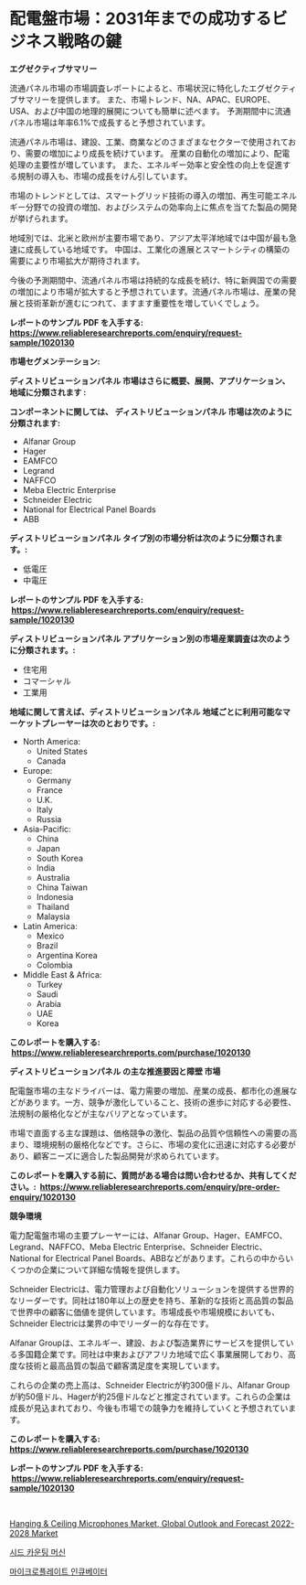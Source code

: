<p><h1>配電盤市場：2031年までの成功するビジネス戦略の鍵</h1></p><p><strong>エグゼクティブサマリー</strong></p>
<p><p>流通パネル市場の市場調査レポートによると、市場状況に特化したエグゼクティブサマリーを提供します。 また、市場トレンド、NA、APAC、EUROPE、USA、および中国の地理的展開についても簡単に述べます。 予測期間中に流通パネル市場は年率6.1%で成長すると予想されています。</p><p>流通パネル市場は、建設、工業、商業などのさまざまなセクターで使用されており、需要の増加により成長を続けています。 産業の自動化の増加により、配電処理の主要性が増しています。 また、エネルギー効率と安全性の向上を促進する規制の導入も、市場の成長をけん引しています。</p><p>市場のトレンドとしては、スマートグリッド技術の導入の増加、再生可能エネルギー分野での投資の増加、およびシステムの効率向上に焦点を当てた製品の開発が挙げられます。</p><p>地域別では、北米と欧州が主要市場であり、アジア太平洋地域では中国が最も急速に成長している地域です。 中国は、工業化の進展とスマートシティの構築の需要により市場拡大が期待されます。</p><p>今後の予測期間中、流通パネル市場は持続的な成長を続け、特に新興国での需要の増加により市場が拡大すると予想されています。流通パネル市場は、産業の発展と技術革新が進むにつれて、ますます重要性を増していくでしょう。</p></p>
<p><strong>レポートのサンプル PDF を入手する: <a href="https://www.reliableresearchreports.com/enquiry/request-sample/1020130">https://www.reliableresearchreports.com/enquiry/request-sample/1020130</a></strong></p>
<p><strong>市場セグメンテーション:</strong></p>
<p><strong> ディストリビューションパネル 市場はさらに概要、展開、アプリケーション、地域に分類されます :</strong></p>
<p><strong>コンポーネントに関しては、 ディストリビューションパネル 市場は次のように分類されます: &nbsp;</strong></p>
<p><ul><li>Alfanar Group</li><li>Hager</li><li>EAMFCO</li><li>Legrand</li><li>NAFFCO</li><li>Meba Electric Enterprise</li><li>Schneider Electric</li><li>National for Electrical Panel Boards</li><li>ABB</li></ul></p>
<p><strong> ディストリビューションパネル タイプ別の市場分析は次のように分類されます。:</strong></p>
<p><ul><li>低電圧</li><li>中電圧</li></ul></p>
<p><strong>レポートのサンプル PDF を入手する: &nbsp;<a href="https://www.reliableresearchreports.com/enquiry/request-sample/1020130">https://www.reliableresearchreports.com/enquiry/request-sample/1020130</a></strong></p>
<p><strong> ディストリビューションパネル アプリケーション別の市場産業調査は次のように分類されます。:</strong></p>
<p><ul><li>住宅用</li><li>コマーシャル</li><li>工業用</li></ul></p>
<p><strong>地域に関して言えば、ディストリビューションパネル 地域ごとに利用可能なマーケットプレーヤーは次のとおりです。:</strong></p>
<p><ul>
    <li>
        North America:
        <ul>
            <li>United States</li>
            <li>Canada</li>
        </ul>
    </li>
    <li>
        Europe:
        <ul>
            <li>Germany</li>
            <li>France</li>
            <li>U.K.</li>
            <li>Italy</li>
            <li>Russia</li>
        </ul>
    </li>
    <li>
        Asia-Pacific:
        <ul>
            <li>China</li>
            <li>Japan</li>
            <li>South Korea</li>
            <li>India</li>
            <li>Australia</li>
            <li>China Taiwan</li>
            <li>Indonesia</li>
            <li>Thailand</li>
            <li>Malaysia</li>
        </ul>
    </li>
    <li>
        Latin America:
        <ul>
            <li>Mexico</li>
            <li>Brazil</li>
            <li>Argentina Korea</li>
            <li>Colombia</li>
        </ul>
    </li>
    <li>
        Middle East & Africa:
        <ul>
            <li>Turkey</li>
            <li>Saudi</li>
            <li>Arabia</li>
            <li>UAE</li>
            <li>Korea</li>
        </ul>
    </li>
    </ul></p>
<p><strong>このレポートを購入する: &nbsp;<a href="https://www.reliableresearchreports.com/purchase/1020130">https://www.reliableresearchreports.com/purchase/1020130</a></strong></p>
<p><strong>ディストリビューションパネル の主な推進要因と障壁 市場</strong></p>
<p><p>配電盤市場の主なドライバーは、電力需要の増加、産業の成長、都市化の進展などがあります。一方、競争が激化していること、技術の進歩に対応する必要性、法規制の厳格化などが主なバリアとなっています。</p><p>市場で直面する主な課題は、価格競争の激化、製品の品質や信頼性への需要の高まり、環境規制の厳格化などです。さらに、市場の変化に迅速に対応する必要があり、顧客ニーズに適合した製品開発が求められています。</p></p>
<p><strong>このレポートを購入する前に、質問がある場合は問い合わせるか、共有してください。:&nbsp; <a href="https://www.reliableresearchreports.com/enquiry/pre-order-enquiry/1020130">https://www.reliableresearchreports.com/enquiry/pre-order-enquiry/1020130</a></strong></p>
<p><strong>競争環境</strong></p>
<p><p>電力配電盤市場の主要プレーヤーには、Alfanar Group、Hager、EAMFCO、Legrand、NAFFCO、Meba Electric Enterprise、Schneider Electric、National for Electrical Panel Boards、ABBなどがあります。これらの中からいくつかの企業について詳細な情報を提供します。</p><p>Schneider Electricは、電力管理および自動化ソリューションを提供する世界的なリーダーです。同社は180年以上の歴史を持ち、革新的な技術と高品質の製品で世界中の顧客に価値を提供しています。市場成長や市場規模においても、Schneider Electricは業界の中でリーダー的な存在です。</p><p>Alfanar Groupは、エネルギー、建設、および製造業界にサービスを提供している多国籍企業です。同社は中東およびアフリカ地域で広く事業展開しており、高度な技術と最高品質の製品で顧客満足度を実現しています。</p><p>これらの企業の売上高は、Schneider Electricが約300億ドル、Alfanar Groupが約50億ドル、Hagerが約25億ドルなどと推定されています。これらの企業は成長が見込まれており、今後も市場での競争力を維持していくと予想されています。</p></p>
<p><strong>このレポートを購入する: &nbsp; <a href="https://www.reliableresearchreports.com/purchase/1020130">https://www.reliableresearchreports.com/purchase/1020130</a></strong></p>
<p><strong>レポートのサンプル PDF を入手する: &nbsp;<a href="https://www.reliableresearchreports.com/enquiry/request-sample/1020130">https://www.reliableresearchreports.com/enquiry/request-sample/1020130</a></strong><strong></strong></p>
<p>&nbsp;</p>
<p><p><a href="https://view.publitas.com/reportprime-1/hanging-ceiling-microphones-market-global-outlook-and-forecast-2022-2028-market-size-growth-and-forecast-from-2023-2030/">Hanging & Ceiling Microphones Market, Global Outlook and Forecast 2022-2028 Market</a></p><p><a href="https://medium.com/@theothessalian/%EC%A2%85%EC%9E%90-%EC%84%B8%EB%8A%94-%EA%B8%B0%EA%B3%84-%EC%8B%9C%EC%9E%A5-%EB%B3%B4%EA%B3%A0%EC%84%9C%EB%8A%94-%EC%9D%B4-%EC%8B%9C%EC%9E%A5%EC%9D%98-%EC%B5%9C%EC%8B%A0-%ED%8A%B8%EB%A0%8C%EB%93%9C%EC%99%80-%EC%84%B1%EC%9E%A5-%EA%B8%B0%ED%9A%8C%EB%A5%BC-%EB%B3%B4%EC%97%AC%EC%A4%8D%EB%8B%88%EB%8B%A4-89ee3ce9c38d">시드 카운팅 머신</a></p><p><a href="https://medium.com/@theothessalian/2024%EB%85%84%EB%B6%80%ED%84%B0-2031%EB%85%84%EA%B9%8C%EC%A7%80%EC%9D%98-%EA%B8%B0%EA%B0%84%EC%9D%84-%EC%9C%84%ED%95%9C-%EB%A7%88%EC%9D%B4%ED%81%AC%EB%A1%9C%ED%94%8C%EB%A0%88%EC%9D%B4%ED%8A%B8-%EC%9D%B8%ED%81%90%EB%B2%A0%EC%9D%B4%ED%84%B0-%EC%8B%9C%EC%9E%A5-%EB%B6%84%EC%84%9D-%EB%B0%8F-%EA%B7%9C%EB%AA%A8-%EC%98%88%EC%B8%A1-ea02baf445d9">마이크로플레이트 인큐베이터</a></p></p>